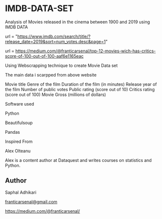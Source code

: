 # IMDB-DATA-SET

Analysis of Movies released in the cinema between 1900 and 2019 using IMDB DATA

url = "https://www.imdb.com/search/title/?release_date=2019&sort=num_votes,desc&page=1"

url = https://medium.com/@franticarsenal/top-12-movies-wich-has-critics-score-of-100-out-of-100-aaf6e1165eac

Using Webscrapping technique to create Movie Data set

The main data i scarpped from above website

Movie title
Genre of the film
Duration of the film (in minutes)
Release year of the film
Number of public votes
Public rating (score out of 10)
Critics rating (score out of 100)
Movie Gross (millions of dollars)

Software used

Python

Beautifulsoup

Pandas

Inspired From

Alex Olteanu

Alex is a content author at Dataquest and writes courses on statistics and Python.

<h2>Author </h2>

Saphal Adhikari

franticarsenal@gmail.com

https://medium.com/@franticarsenal/
